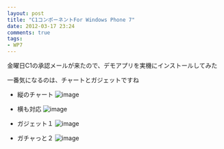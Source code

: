 ```yaml
---
layout: post
title: "C1コンポーネントFor Windows Phone 7"
date: 2012-03-17 23:24
comments: true
tags: 
- WP7
---
```


金曜日C1の承認メールが来たので、デモアプリを実機にインストールしてみた

一番気になるのは、チャートとガジェットですね

* 縦のチャート
![image](https://public.sn2.livefilestore.com/y1p71p_oyVdNcNhnpGOzvl0Hv4SJYFXDAUIP_3iGmPgdFZiCZ_ItwWFn67Jv9Iw68t24aN0Vd2yTmfS23AY66pMmw/CHART1.png?psid=1)

* 横も対応
![image](https://public.sn2.livefilestore.com/y1p71p_oyVdNcNnygUPfV13De3p9iLoV2fPxmZndmk5MlpXXh2NLScNfV36vlyWMt7TNlXN5Pbp8NmLbvcAfWubFw/CHART2.png?psid=1)

* ガジェット１
![image](https://public.sn2.livefilestore.com/y1pfC21MLS-_ExsXt8KZWRyHnybuA4kWJq1SEw82bE59n-dy1VWX06AcGVcs_RS_Tau2Etg-BQt4O5llCD-oroqHg/G1.png?psid=1)

* ガチャっと２
![image](https://public.sn2.livefilestore.com/y1pIJM7zmbm9n2FBYgGreW-zbMxZTSDVNYdPY0RT5vx_yCF2xtv7n_zubGAT1yh9u_riiPBJ-AvzGTetIbXLL1qhQ/g2.png?psid=1)
